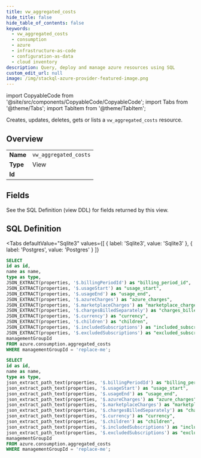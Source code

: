```yaml
--- 
title: vw_aggregated_costs
hide_title: false
hide_table_of_contents: false
keywords:
  - vw_aggregated_costs
  - consumption
  - azure
  - infrastructure-as-code
  - configuration-as-data
  - cloud inventory
description: Query, deploy and manage azure resources using SQL
custom_edit_url: null
image: /img/stackql-azure-provider-featured-image.png
---
```


import CopyableCode from '@site/src/components/CopyableCode/CopyableCode';
import Tabs from '@theme/Tabs';
import TabItem from '@theme/TabItem';

Creates, updates, deletes, gets or lists a <code>vw_aggregated_costs</code> resource.

## Overview
<table><tbody>
<tr><td><b>Name</b></td><td><code>vw_aggregated_costs</code></td></tr>
<tr><td><b>Type</b></td><td>View</td></tr>
<tr><td><b>Id</b></td><td><CopyableCode code="azure.consumption.vw_aggregated_costs" /></td></tr>
</tbody></table>

## Fields

See the SQL Definition (view DDL) for fields returned by this view.

## SQL Definition

<Tabs
defaultValue="Sqlite3"
values={[
{ label: 'Sqlite3', value: 'Sqlite3' },
{ label: 'Postgres', value: 'Postgres' }
]}
>
<TabItem value="Sqlite3">

```sql
SELECT
id as id,
name as name,
type as type,
JSON_EXTRACT(properties, '$.billingPeriodId') as "billing_period_id",
JSON_EXTRACT(properties, '$.usageStart') as "usage_start",
JSON_EXTRACT(properties, '$.usageEnd') as "usage_end",
JSON_EXTRACT(properties, '$.azureCharges') as "azure_charges",
JSON_EXTRACT(properties, '$.marketplaceCharges') as "marketplace_charges",
JSON_EXTRACT(properties, '$.chargesBilledSeparately') as "charges_billed_separately",
JSON_EXTRACT(properties, '$.currency') as "currency",
JSON_EXTRACT(properties, '$.children') as "children",
JSON_EXTRACT(properties, '$.includedSubscriptions') as "included_subscriptions",
JSON_EXTRACT(properties, '$.excludedSubscriptions') as "excluded_subscriptions",
managementGroupId
FROM azure.consumption.aggregated_costs
WHERE managementGroupId = 'replace-me';
```

</TabItem>
<TabItem value="Postgres">

```sql
SELECT
id as id,
name as name,
type as type,
json_extract_path_text(properties, '$.billingPeriodId') as "billing_period_id",
json_extract_path_text(properties, '$.usageStart') as "usage_start",
json_extract_path_text(properties, '$.usageEnd') as "usage_end",
json_extract_path_text(properties, '$.azureCharges') as "azure_charges",
json_extract_path_text(properties, '$.marketplaceCharges') as "marketplace_charges",
json_extract_path_text(properties, '$.chargesBilledSeparately') as "charges_billed_separately",
json_extract_path_text(properties, '$.currency') as "currency",
json_extract_path_text(properties, '$.children') as "children",
json_extract_path_text(properties, '$.includedSubscriptions') as "included_subscriptions",
json_extract_path_text(properties, '$.excludedSubscriptions') as "excluded_subscriptions",
managementGroupId
FROM azure.consumption.aggregated_costs
WHERE managementGroupId = 'replace-me';
```

</TabItem>
</Tabs>
